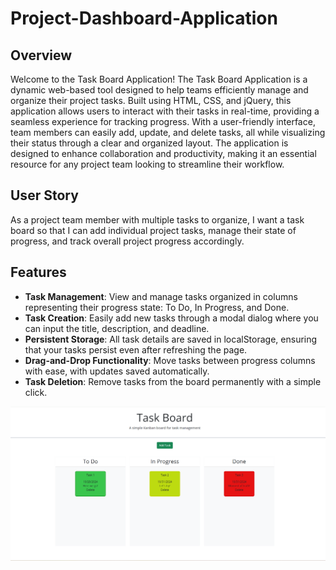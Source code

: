 # Project-Dashboard-Application

## Overview

Welcome to the Task Board Application!
The Task Board Application is a dynamic web-based tool designed to help teams efficiently manage and organize their project tasks. Built using HTML, CSS, and jQuery, this application allows users to interact with their tasks in real-time, providing a seamless experience for tracking progress. With a user-friendly interface, team members can easily add, update, and delete tasks, all while visualizing their status through a clear and organized layout. The application is designed to enhance collaboration and productivity, making it an essential resource for any project team looking to streamline their workflow.

## User Story

As a project team member with multiple tasks to organize, I want a task board so that I can add individual project tasks, manage their state of progress, and track overall project progress accordingly.

## Features

- **Task Management**: View and manage tasks organized in columns representing their progress state: To Do, In Progress, and Done.
- **Task Creation**: Easily add new tasks through a modal dialog where you can input the title, description, and deadline.
- **Persistent Storage**: All task details are saved in localStorage, ensuring that your tasks persist even after refreshing the page.
- **Drag-and-Drop Functionality**: Move tasks between progress columns with ease, with updates saved automatically.
- **Task Deletion**: Remove tasks from the board permanently with a simple click.

 ![image alt](https://github.com/NairaD08/Project-dashboard/blob/f9cde3eb8674dc9df7014d67c718ff20fb50a265/Final%20task%20board.png)
